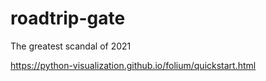 # roadtrip-gate
The greatest scandal of 2021


https://python-visualization.github.io/folium/quickstart.html